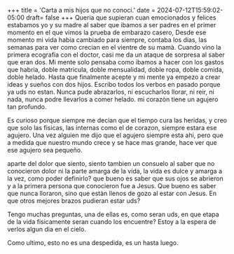 +++
title = 'Carta a mis hijos que no conoci.'
date = 2024-07-12T15:59:02-05:00
draft= false
+++
Queria que supieran cuan emocionados y felices estabamos yo y su madre al saber que ibamos a ser padres en el primer momento en el que vimos la prueba de embarazo casero, Desde ese momento mi vida habia cambiado para siempre, contaba los dias, las semanas para ver como crecian en el vientre de su mamà. Cuando vino la primera ecografia con el doctor, casi me da un ataque de sorpresa al saber que eran dos. Mi mente solo pensaba como ibamos a hacer con los gastos que habria, doble matricula, doble mensualidad, doble ropa, doble comida, doble helado. Hasta que finalmente acepte y mi mente ya empezo a crear ideas y sueños con dos hijos. Escribo todos los verbos en pasado porque ya uds no estan. Nunca pude abrazarlos, ni escucharlos llorar, ni reir, ni nada, nunca podre llevarlos a comer helado. mi corazòn tiene un agujero tan profundo.

Es curioso porque siempre me decian que el tiempo cura las heridas, y creo que solo las fisicas, las internas como el de corazon, siempre estara ese agujero. Una vez alguien me dijo que el agujero siempre esta ahi, pero que a medida que nuestro mundo crece y se hace mas grande, hace ver que ese agujero sea pequeño.

aparte del dolor que siento, siento tambien un consuelo al saber que no conocieron dolor ni la parte amarga de la vida, la vida es dulce y amarga a la vez, como poder definirlo? que bueno es saber que sus ojos se abrieron y a la primera persona que conocieron fue a Jesus. Que bueno es saber que nunca lloraron, sino que estàn llenos de gozo al estar con Jesus. En que otros mejores brazos pudieran estar uds?

Tengo muchas preguntas, una de ellas es, como seran uds, en que etapa de la vida fisicamente seran cuando los encuentre? Estoy a la espera de verlos algun dia en el cielo.

Como ultimo, esto no es una despedida, es un hasta luego. 